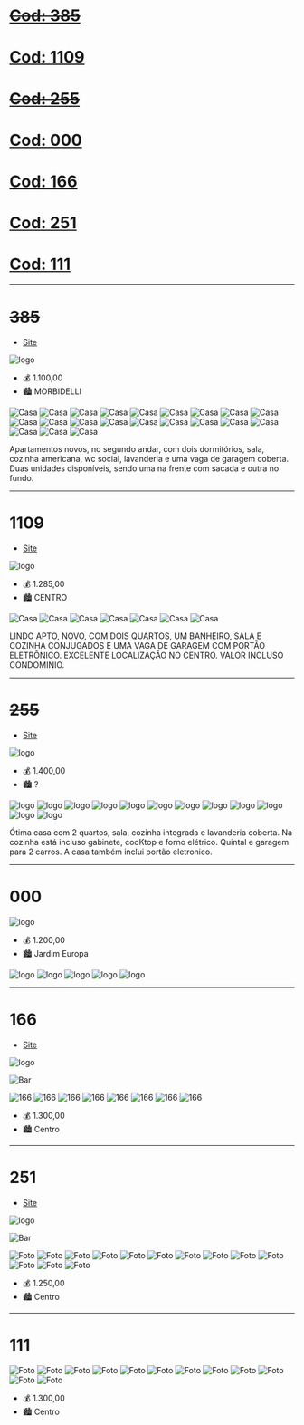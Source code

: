 # [~~Cod: 385~~](#385)

# [Cod: 1109](#1109)

# [~~Cod: 255~~](#255)

# [Cod: 000](#000)

# [Cod: 166](#166)

# [Cod: 251](#251)

# [Cod: 111](#111)

---

# ~~385~~

- [Site](http://www.imobiliariacantinhodeminas.com.br/imoveis/para-locacao/em-extrema/no-bairro-morbidelli/apartamento-padrao/id-385.html)

![logo](https://i.imgur.com/sECoqoK.png)

- 💰 1.100,00
- 🏙 MORBIDELLI

![Casa](https://i.imgur.com/PX7tNxo.jpg)
![Casa](https://i.imgur.com/DAFvXvQ.jpg)
![Casa](https://i.imgur.com/9X2wFb2.jpg)
![Casa](https://i.imgur.com/Nk9aWBj.jpg)
![Casa](https://i.imgur.com/y2wavxP.jpg)
![Casa](https://i.imgur.com/20Svlsm.jpg)
![Casa](https://i.imgur.com/2NHK7Pe.jpg)
![Casa](https://i.imgur.com/EpBlAZr.jpg)
![Casa](https://i.imgur.com/Qjl43qz.jpg)
![Casa](https://i.imgur.com/5F9crUv.jpg)
![Casa](https://i.imgur.com/Hleiqgd.jpg)
![Casa](https://i.imgur.com/2EiIv4P.jpg)
![Casa](https://i.imgur.com/Xnn6nJP.jpg)
![Casa](https://i.imgur.com/CtT15jK.jpg)
![Casa](https://i.imgur.com/Zc5ggNS.jpg)
![Casa](https://i.imgur.com/AR96F8B.jpg)
![Casa](https://i.imgur.com/Xv3AqZH.jpg)
![Casa](https://i.imgur.com/nO2YIbI.jpg)
![Casa](https://i.imgur.com/aH26AJA.jpg)
![Casa](https://i.imgur.com/Ho0yi6K.jpg)
![Casa](https://i.imgur.com/4cmge1c.jpg)

Apartamentos novos, no segundo andar, com dois dormitórios, sala,
cozinha americana, wc social, lavanderia e uma vaga de garagem coberta.
Duas unidades disponíveis, sendo uma na frente com sacada e outra no fundo.

---

# 1109

- [Site](http://wandreimoveis.com.br/imoveis/para-locacao/em-extrema/no-bairro-centro/apartamento-padrao/id-1111.html)

![logo](https://i.imgur.com/nGTbOW4.png)

- 💰 1.285,00
- 🏙 CENTRO

![Casa](https://i.imgur.com/hO4c7AI.jpg)
![Casa](https://i.imgur.com/YVK18bj.jpg)
![Casa](https://i.imgur.com/etvwRB5.jpg)
![Casa](https://i.imgur.com/5tXu5wV.jpg)
![Casa](https://i.imgur.com/1NYHAH0.jpg)
![Casa](https://i.imgur.com/4radGTk.jpg)
![Casa](https://i.imgur.com/M165GOh.jpg)

LINDO APTO, NOVO, COM DOIS QUARTOS, UM BANHEIRO, SALA E COZINHA CONJUGADOS
E UMA VAGA DE GARAGEM COM PORTÃO ELETRÔNICO. EXCELENTE LOCALIZAÇÃO NO CENTRO.
VALOR INCLUSO CONDOMINIO.

---

# ~~255~~

- [Site](https://imobiliariaveracruz.com.br/imoveis/aluguel/casa/extrema-mg/10314#prettyPhoto)

![logo](https://imobiliariaveracruz.com.br/fotos/imobiliariaveracruz-logo.png)

- 💰 1.400,00
- 🏙 ?

![logo](https://imobiliariaveracruz.com.br/fotos/thumb-300120164900-0.jpg)
![logo](https://imobiliariaveracruz.com.br/fotos/thumb-300120164900-3.jpg)
![logo](https://imobiliariaveracruz.com.br/fotos/thumb-300120164900-4.jpg)
![logo](https://imobiliariaveracruz.com.br/fotos/thumb-300120164900-10.jpg)
![logo](https://imobiliariaveracruz.com.br/fotos/thumb-300120164900-9.jpg)
![logo](https://imobiliariaveracruz.com.br/fotos/thumb-300120164900-8.jpg)
![logo](https://imobiliariaveracruz.com.br/fotos/thumb-300120164900-6.jpg)
![logo](https://imobiliariaveracruz.com.br/fotos/thumb-300120164900-7.jpg)
![logo](https://imobiliariaveracruz.com.br/fotos/thumb-300120164900-5.jpg)
![logo](https://imobiliariaveracruz.com.br/fotos/thumb-300120164900-2.jpg)
![logo](https://imobiliariaveracruz.com.br/fotos/thumb-300120164900-1.jpg)
![logo](https://imobiliariaveracruz.com.br/fotos/thumb-300120164900-11.jpg)

Ótima casa com 2 quartos, sala, cozinha integrada e lavanderia coberta.
Na cozinha está incluso gabinete, cooKtop e forno elétrico.
Quintal e garagem para 2 carros.
A casa também inclui portão eletronico.

---

# 000

![logo](https://i.imgur.com/XmbVtUR.png)

- 💰 1.200,00
- 🏙 Jardim Europa

![logo](https://i.imgur.com/HIcyjJw.jpg)
![logo](https://i.imgur.com/Lpe9zcf.jpg)
![logo](https://i.imgur.com/ayiQ1Yf.jpg)
![logo](https://i.imgur.com/gvuYkGr.jpg)
![logo](https://i.imgur.com/qpcHE3O.jpg)

---

# 166

- [Site](http://www.imobiliariacantinhodeminas.com.br/imoveis/para-locacao/em-extrema/no-bairro-centro/apartamento-padrao/id-166.html)

![logo](https://i.imgur.com/sECoqoK.png)

![Bar](https://i.imgur.com/AdEW3po.png)

![166](https://i.imgur.com/xgBiyJ1.jpg)
![166](https://i.imgur.com/zt1lOYY.jpg)
![166](https://i.imgur.com/uqXxfpL.jpg)
![166](https://i.imgur.com/dlLOJb1.jpg)
![166](https://i.imgur.com/nmeQWuo.jpg)
![166](https://i.imgur.com/kZDERID.jpg)
![166](https://i.imgur.com/aOfbXt6.jpg)
![166](https://i.imgur.com/88hroiT.jpg)

- 💰 1.300,00
- 🏙 Centro

---

# 251

- [Site](https://imobiliariaveracruz.com.br/imoveis/aluguel/apartamento/extrema-mg/10287#prettyPhoto)

![logo](https://imobiliariaveracruz.com.br/fotos/imobiliariaveracruz-logo.png)

![Bar](https://i.imgur.com/4w6lrSG.png)

![Foto](https://i.imgur.com/HVfn6TK.jpg)
![Foto](https://i.imgur.com/243MSl9.jpg)
![Foto](https://i.imgur.com/jsimkCJ.jpg)
![Foto](https://i.imgur.com/inLdHsy.jpg)
![Foto](https://i.imgur.com/YcY1txT.jpg)
![Foto](https://i.imgur.com/oU1Ktvi.jpg)
![Foto](https://i.imgur.com/GeS9PF0.jpg)
![Foto](https://i.imgur.com/cn1DbvC.jpg)
![Foto](https://i.imgur.com/UGHm4FA.jpg)
![Foto](https://i.imgur.com/QdKanWE.jpg)
![Foto](https://i.imgur.com/PzmbSGh.jpg)
![Foto](https://i.imgur.com/CxAcpfT.jpg)
![Foto](https://i.imgur.com/TGI2V1l.jpg)

- 💰 1.250,00
- 🏙 Centro

---

# 111

![Foto](https://i.imgur.com/KIpIHHH.jpg)
![Foto](https://i.imgur.com/294AnyS.jpg)
![Foto](https://i.imgur.com/kxSSLUU.jpg)
![Foto](https://i.imgur.com/4MxCnlm.jpg)
![Foto](https://i.imgur.com/4lYVwB9.jpg)
![Foto](https://i.imgur.com/XBbDugn.jpg)
![Foto](https://i.imgur.com/Ib4n4Nl.jpg)
![Foto](https://i.imgur.com/N9xHcWl.jpg)
![Foto](https://i.imgur.com/LnQcjCM.jpg)
![Foto](https://i.imgur.com/MJOM4P0.jpg)
![Foto](https://i.imgur.com/hGle6MH.jpg)
![Foto](https://i.imgur.com/vCmvC0D.jpg)

- 💰 1.300,00
- 🏙 Centro
